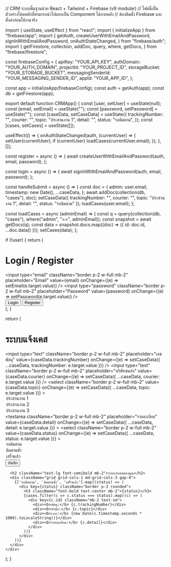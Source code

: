 // CRM ระบบพื้นฐานด้วย React + Tailwind + Firebase (v9 modular)
// ไฟล์นี้เป็นตัวอย่างโค้ดหลักที่สามารถนำไปแยกเป็น Component ได้ภายหลัง
// ต้องติดตั้ง Firebase และตั้งค่าก่อนใช้งานจริง

import { useState, useEffect } from "react";
import { initializeApp } from "firebase/app";
import {
  getAuth,
  createUserWithEmailAndPassword,
  signInWithEmailAndPassword,
  onAuthStateChanged,
} from "firebase/auth";
import {
  getFirestore,
  collection,
  addDoc,
  query,
  where,
  getDocs,
} from "firebase/firestore";

const firebaseConfig = {
  apiKey: "YOUR_API_KEY",
  authDomain: "YOUR_AUTH_DOMAIN",
  projectId: "YOUR_PROJECT_ID",
  storageBucket: "YOUR_STORAGE_BUCKET",
  messagingSenderId: "YOUR_MESSAGING_SENDER_ID",
  appId: "YOUR_APP_ID",
};

const app = initializeApp(firebaseConfig);
const auth = getAuth(app);
const db = getFirestore(app);

export default function CRMApp() {
  const [user, setUser] = useState(null);
  const [email, setEmail] = useState("");
  const [password, setPassword] = useState("");
  const [caseData, setCaseData] = useState({
    trackingNumber: "",
    courier: "",
    topic: "ประสานงาน 1",
    detail: "",
    status: "รอติดตาม",
  });
  const [cases, setCases] = useState([]);

  useEffect(() => {
    onAuthStateChanged(auth, (currentUser) => {
      setUser(currentUser);
      if (currentUser) loadCases(currentUser.email);
    });
  }, []);

  const register = async () => {
    await createUserWithEmailAndPassword(auth, email, password);
  };

  const login = async () => {
    await signInWithEmailAndPassword(auth, email, password);
  };

  const handleSubmit = async () => {
    const doc = {
      admin: user.email,
      timestamp: new Date(),
      ...caseData,
    };
    await addDoc(collection(db, "cases"), doc);
    setCaseData({ trackingNumber: "", courier: "", topic: "ประสานงาน 1", detail: "", status: "รอติดตาม" });
    loadCases(user.email);
  };

  const loadCases = async (adminEmail) => {
    const q = query(collection(db, "cases"), where("admin", "==", adminEmail));
    const snapshot = await getDocs(q);
    const data = snapshot.docs.map((doc) => ({ id: doc.id, ...doc.data() }));
    setCases(data);
  };

  if (!user) {
    return (
      <div className="p-4 max-w-md mx-auto">
        <h1 className="text-xl font-bold mb-4">Login / Register</h1>
        <input
          type="email"
          className="border p-2 w-full mb-2"
          placeholder="Email"
          value={email}
          onChange={(e) => setEmail(e.target.value)}
        />
        <input
          type="password"
          className="border p-2 w-full mb-2"
          placeholder="Password"
          value={password}
          onChange={(e) => setPassword(e.target.value)}
        />
        <div className="flex gap-2">
          <button className="bg-blue-500 text-white px-4 py-2" onClick={login}>Login</button>
          <button className="bg-green-500 text-white px-4 py-2" onClick={register}>Register</button>
        </div>
      </div>
    );
  }

  return (
    <div className="p-4 max-w-3xl mx-auto">
      <h1 className="text-2xl font-bold mb-4">ระบบแจ้งเคส</h1>
      <div className="mb-4">
        <input
          type="text"
          className="border p-2 w-full mb-2"
          placeholder="เลขพัสดุ"
          value={caseData.trackingNumber}
          onChange={(e) => setCaseData({ ...caseData, trackingNumber: e.target.value })}
        />
        <input
          type="text"
          className="border p-2 w-full mb-2"
          placeholder="บริษัทขนส่ง"
          value={caseData.courier}
          onChange={(e) => setCaseData({ ...caseData, courier: e.target.value })}
        />
        <select
          className="border p-2 w-full mb-2"
          value={caseData.topic}
          onChange={(e) => setCaseData({ ...caseData, topic: e.target.value })}
        >
          <option>ประสานงาน 1</option>
          <option>ประสานงาน 2</option>
          <option>ประสานงาน 3</option>
        </select>
        <textarea
          className="border p-2 w-full mb-2"
          placeholder="รายละเอียด"
          value={caseData.detail}
          onChange={(e) => setCaseData({ ...caseData, detail: e.target.value })}
        ></textarea>
        <select
          className="border p-2 w-full mb-2"
          value={caseData.status}
          onChange={(e) => setCaseData({ ...caseData, status: e.target.value })}
        >
          <option>รอติดตาม</option>
          <option>ติดตามซ้ำ</option>
          <option>เสร็จแล้ว</option>
        </select>
        <button className="bg-blue-600 text-white px-4 py-2" onClick={handleSubmit}>บันทึก</button>
      </div>

      <h2 className="text-lg font-semibold mb-2">รายการเคสของคุณ</h2>
      <div className="grid grid-cols-1 md:grid-cols-3 gap-4">
        {['รอติดตาม', 'ติดตามซ้ำ', 'เสร็จแล้ว'].map((status) => (
          <div key={status} className="border p-3 rounded">
            <h3 className="font-bold text-center mb-2">{status}</h3>
            {cases.filter(c => c.status === status).map((c) => (
              <div key={c.id} className="mb-2 text-sm">
                <div><b>พัสดุ:</b> {c.trackingNumber}</div>
                <div><b>หัวข้อ:</b> {c.topic}</div>
                <div><b>เวลา:</b> {new Date(c.timestamp.seconds * 1000).toLocaleString()}</div>
                <div><b>รายละเอียด:</b> {c.detail}</div>
              </div>
            ))}
          </div>
        ))}
      </div>
    </div>
  );
}

